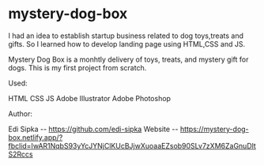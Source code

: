 # mystery-dog-box

I had an idea to establish startup business related to dog toys,treats and gifts.
So I learned how to develop landing page using HTML,CSS and JS.

Mystery Dog Box is a monhtly delivery of toys, treats, and mystery gift for dogs. 
This is my first project from scratch. 


Used:

HTML
CSS
JS
Adobe Illustrator
Adobe Photoshop

Author:

Edi Sipka -- https://github.com/edi-sipka
Website -- https://mystery-dog-box.netlify.app/?fbclid=IwAR1NqbS93yYcJYNjClKUcBJjwXuoaaEZsob90SLv7zXM6ZaGnuDltS2Rccs
